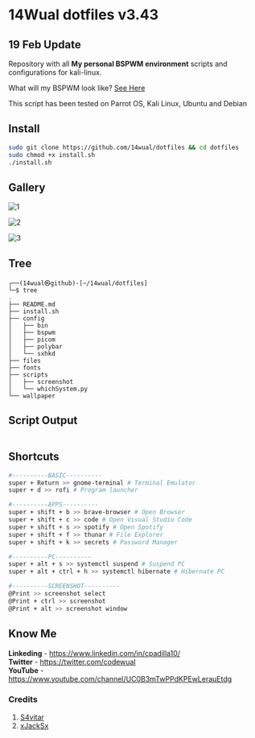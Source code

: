 # 14Wual dotfiles v3.43

## 19 Feb Update

Repository with all **My personal BSPWM environment** scripts and configurations for kali-linux.

What will my BSPWM look like? [See Here](https://github.com/14wual/dotfiles?tab=readme-ov-file#gallery)

This script has been tested on Parrot OS, Kali Linux, Ubuntu and Debian

## Install

```bash
sudo git clone https://github.com/14wual/dotfiles && cd dotfiles
sudo chmod +x install.sh
./install.sh
```

## Gallery

![1](images/)

![2](images/)

![3](images/)

## Tree

```
┌──(14wual㉿github)-[~/14wual/dotfiles]
└─$ tree        
.
├── README.md
├── install.sh
├── config
│   ├── bin
│   ├── bspwm
│   ├── picom
│   ├── polybar
│   └── sxhkd
├── files
├── fonts
├── scripts
│   ├── screenshot
│   └── whichSystem.py
└── wallpaper
```

## Script Output

```

```


## Shortcuts

```bash
#----------BASIC----------
super + Return >> gnome-terminal # Terminal Emulator
super + d >> rofi # Program launcher

#----------APPS----------
super + shift + b >> brave-browser # Open Browser
super + shift + c >> code # Open Visual Studio Code
super + shift + s >> spotify # Open Spotify
super + shift + f >> thunar # File Explorer
super + shift + k >> secrets # Password Manager

#----------PC----------
super + alt + s >> systemctl suspend # Suspend PC
super + alt + ctrl + h >> systemctl hibernate # Hibernate PC

#----------SCREENSHOT----------
@Print >> screenshot select
@Print + ctrl >> screenshot
@Print + alt >> screenshot window
```

## Know Me

<b>Linkeding</b> - https://www.linkedin.com/in/cpadilla10/ <br>
<b>Twitter</b> - https://twitter.com/codewual <br>
<b>YouTube</b> - https://www.youtube.com/channel/UC0B3mTwPPdKPEwLerauEtdg <br>

### Credits

1. [S4vitar](https://github.com/s4vitar)
2. [xJackSx](https://github.com/xJackSx)

